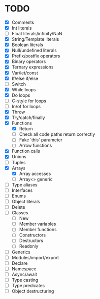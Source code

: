 # TODO

 - [x] Comments
 - [x] Int literals
 - [ ] Float literals/infinity/NaN
 - [x] String/Template literals
 - [x] Boolean literals
 - [x] Null/undefined literals
 - [x] Prefix/postfix operators
 - [x] Binary operators
 - [x] Ternary expressions
 - [x] Var/let/const
 - [x] If/else if/else
 - [ ] Switch
 - [x] While loops
 - [x] Do loops
 - [ ] C-style for loops
 - [ ] In/of for loops
 - [x] Throw
 - [x] Try/catch/finally
 - [x] Functions
   - [x] Return
   - [ ] Check all code paths return correctly
   - [ ] Fake 'this' parameter
   - [ ] Arrow functions
 - [x] Function calls
 - [x] Unions
 - [ ] Tuples
 - [x] Arrays
   - [x] Array accesses
   - [ ] Array<> generic
 - [ ] Type aliases
 - [ ] Interfaces
 - [ ] Enums
 - [ ] Object literals
 - [ ] Delete
 - [ ] Classes
   -  [ ] New
   -  [ ] Member variables
   -  [ ] Member functions
   -  [ ] Constructors
   -  [ ] Destructors
   -  [ ] Readonly
 - [ ] Generics
 - [ ] Modules/import/export
 - [ ] Declare
 - [ ] Namespace
 - [ ] Async/await
 - [ ] Type casting
 - [ ] Type predicates
 - [ ] Object destructuring
